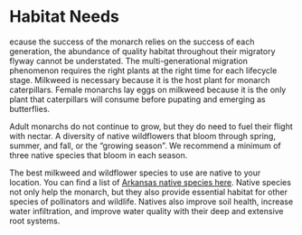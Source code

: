 # Habitat Needs

ecause the success of the monarch relies on the success of each generation, the abundance of quality habitat throughout their migratory flyway cannot be understated. The multi-generational migration phenomenon requires the right plants at the right time for each lifecycle stage. Milkweed is necessary because it is the host plant for monarch caterpillars. Female monarchs lay eggs on milkweed because it is the only plant that caterpillars will consume before pupating and emerging as butterflies.

Adult monarchs do not continue to grow, but they do need to fuel their flight with nectar. A diversity of native wildflowers that bloom through spring, summer, and fall, or the “growing season”. We recommend a minimum of three native species that bloom in each season.

The best milkweed and wildflower species to use are native to your location. You can find a list of [Arkansas native species here](/native-plants). Native species not only help the monarch, but they also provide essential habitat for other species of pollinators and wildlife. Natives also improve soil health, increase water infiltration, and improve water quality with their deep and extensive root systems.

